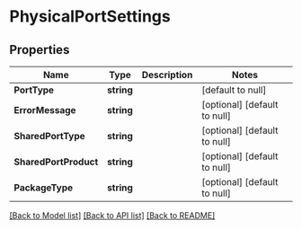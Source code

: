 # PhysicalPortSettings

## Properties
Name | Type | Description | Notes
------------ | ------------- | ------------- | -------------
**PortType** | **string** |  | [default to null]
**ErrorMessage** | **string** |  | [optional] [default to null]
**SharedPortType** | **string** |  | [optional] [default to null]
**SharedPortProduct** | **string** |  | [optional] [default to null]
**PackageType** | **string** |  | [optional] [default to null]

[[Back to Model list]](../README.md#documentation-for-models) [[Back to API list]](../README.md#documentation-for-api-endpoints) [[Back to README]](../README.md)

